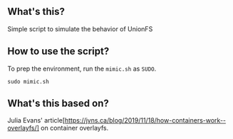## What's this?
Simple script to simulate the behavior of UnionFS

## How to use the script?
To prep the environment, run the `mimic.sh` as `SUDO`.

`sudo mimic.sh`

## What's this based on?
Julia Evans' article[https://jvns.ca/blog/2019/11/18/how-containers-work--overlayfs/] on container overlayfs.